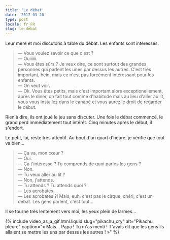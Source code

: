 ```yaml
---
title: 'Le débat'
date: '2017-03-20'
type: post
locale: fr_FR
slug: le-debat
---
```


Leur mère et moi discutons à table du débat. Les enfants sont intéressés.

> — Vous voulez savoir ce que c'est ?  
> — Ouiiiiii.  
> — Vous êtes sûrs ? Je veux dire, ce sont surtout des grandes personnes qui parlent les unes par dessus les autres. C'est très important, hein, mais ce n'est pas forcément intéressant pour les enfants.  
> — On veut voir.  
> — Ok. Vous êtes petits, mais c'est important alors exceptionellement, après le diner, on fait tout comme d'habitude mais au lieu d'aller au lit, vous vous installez dans le canapé et vous aurez le droit de regarder le début.

Rien à dire, ils ont joué le jeu sans discuter. Une fois le débat commencé, le grand perd immédiatement tout intérêt. Cinq minutes après le début, il s'endort.

Le petit, lui, reste très attentif. Au bout d'un quart d'heure, je vérifie que tout va bien…

> — Ça va, mon cœur ?  
> — Oui.  
> — Ça t'intéresse ? Tu comprends de quoi parles les gens ?  
> — Non.  
> — Tu veux aller au lit ?  
> — Non, j'attends.  
> — Tu attends ? Tu attends quoi ?  
> — Les acrobates.  
> — Les acrobates ?! Mais, euh, c'est pas le cirque, chéri, c'est un débat. Les gens parlent, c'est tout…

Il se tourne très lentement vers moi, les yeux plein de larmes…

{% include video_as_a_gif.html.liquid
slug="pikachu_cry"
alt="Pikachu pleure"
caption="«&nbsp;Mais… Papa ! Tu m'as menti ! T'avais dit que les gens ils allaient se mettre les uns par dessus les autres !&nbsp;»"
%}

